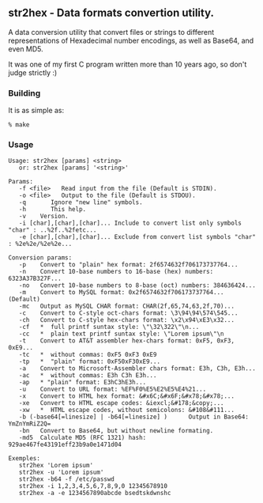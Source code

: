 str2hex - Data formats convertion utility.
--------------------

A data conversion utility that convert files or strings to different representations of Hexadecimal number encodings, as well as Base64, and even MD5.

It was one of my first C program written more than 10 years ago, so don't judge strictly :)

### Building
It is as simple as:

    % make

### Usage
```
Usage: str2hex [params] <string>
   or: str2hex [params] '<string>'

Params:
   -f <file>   Read input from the file (Default is STDIN).
   -o <file>   Output to the file (Default is STDOU).
   -q       Ignore "new line" symbols.
   -h       This help.
   -v    Version.
   -i [char],[char],[char]... Include to convert list only symbols "char" : ..%2f..%2fetc...
   -e [char],[char],[char]... Exclude from convert list symbols "char" : %2e%2e/%2e%2e...

Conversion params:
   -p    Convert to "plain" hex format: 2f6574632f706173737764...
   -n    Convert 10-base numbers to 16-base (hex) numbers: 6323A37B327F...
   -no   Convert 10-base numbers to 8-base (oct) numbers: 384636424...
   -m    Convert to MySQL format: 0x2f6574632f706173737764... (Default)
   -mc   Output as MySQL CHAR format: CHAR(2f,65,74,63,2f,70)...
   -c    Convert to C-style oct-chars format: \3\94\94\574\545...
   -ch   Convert to C-style hex-chars format: \x2\x94\xE3\x32...
   -cf   *  full printf suntax style: \"\32\322\"\n...
   -cc   *  plain text printf suntax style: \"Lorem ipsum\"\n
   -t    Convert to AT&T assembler hex-chars format: 0xF5, 0xF3, 0xE9...
   -tc   *  without commas: 0xF5 0xF3 0xE9
   -tp   *  "plain" format: 0xF50xF30xE9...
   -a    Convert to Microsoft-Assembler chars format: E3h, C3h, E3h...
   -ac   *  without commas: E3h C3h E3h...
   -ap   * "plain" format: E3hC3hE3h...
   -u    Convert to URL format: %EF%F0%E5%E2%E5%E4%21...
   -x    Convert to HTML hex format: &#x6C;&#x6F;&#x78;&#x78;...
   -xe   Convert to HTML escape codes: &iexcl;&#178;&copy;...
   -xw   *  HTML escape codes, without semicolons: &#108&#111...
   -b (-base64[=linesize] | -b64[=linesize] )      Output in Base64: YmZnYmRiZ2Q=
   -bn   Convert to Base64, but without newline formating.
   -md5  Calculate MD5 (RFC 1321) hash: 929ae467fe43191eff23b9a0e1471d04

Exemples:
   str2hex 'Lorem ipsum'
   str2hex -u 'Lorem ipsum'
   str2hex -b64 -f /etc/passwd
   str2hex -i 1,2,3,4,5,6,7,8,9,0 12345678910
   str2hex -a -e 1234567890abcde bsedtskdwnshc
```
